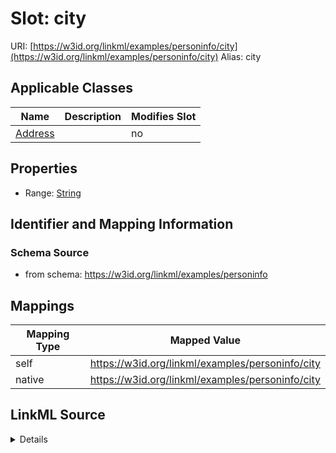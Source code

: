 

# Slot: city 



URI: [https://w3id.org/linkml/examples/personinfo/city](https://w3id.org/linkml/examples/personinfo/city)
Alias: city

<!-- no inheritance hierarchy -->





## Applicable Classes

| Name | Description | Modifies Slot |
| --- | --- | --- |
| [Address](Address.md) |  |  no  |






## Properties

* Range: [String](String.md)




## Identifier and Mapping Information






### Schema Source


* from schema: https://w3id.org/linkml/examples/personinfo




## Mappings

| Mapping Type | Mapped Value |
| ---  | ---  |
| self | https://w3id.org/linkml/examples/personinfo/city |
| native | https://w3id.org/linkml/examples/personinfo/city |




## LinkML Source

<details>
```yaml
name: city
from_schema: https://w3id.org/linkml/examples/personinfo
rank: 1000
alias: city
owner: Address
domain_of:
- Address
range: string

```
</details>